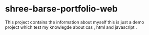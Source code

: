 # shree-barse-portfolio-web
This project contains the information about myself this is just a demo project which test my knowlegde about css , html and javascript .
